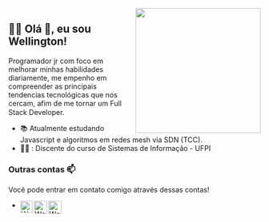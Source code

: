 
<img align="right" width="250" src="https://github.com/wrtinho/wrtinho/blob/master/Assets/coffee.gif">

## :man_technologist:  Olá 👋, eu sou Wellington!

Programador jr com foco em melhorar minhas habilidades diariamente, me empenho em compreender as principais tendencias tecnológicas que nos cercam, afim de me tornar um Full Stack Developer.<img  width="15" src="https://github.com/wrtinho/wrtinho/blob/master/Assets/Rocket.gif"> 

- :books: Atualmente estudando Javascript e algoritmos em redes mesh via SDN (TCC). 
- 👨‍🎓 : Discente do curso de Sistemas de Informação - UFPI

### Outras contas 📫

Você pode entrar em contato comigo através dessas contas!

-  
   <a href="https://in.linkedin.com/in/wellington-rodrigues-a11b1392/">
     <img align="left" alt="Wellington Rodrigues | Linkedin" width="24px" src="https://github.com/wrtinho/wrtinho/blob/master/Assets/Linkedin.svg" />
   </a>
  
   <a href="https://discord.gg/NUsMtPD">
     <img align="left" alt="Wellington Rodrigues  | Discord" width="26px" src="https://github.com/wrtinho/wrtinho/blob/master/Assets/discord.svg" />
   </a>
  
   <a href="mailto:sousa_wellington@outlook.com">
     <img align="left" alt="Wellington Rodrigues  | Outlook" width="26px" src="https://github.com/wrtinho/wrtinho/blob/master/Assets/Outlook.svg" />
   </a>


<!--..
Espero que meu code possa te ajudar de alguma maneira, caso precise de algo em que eu seja útil, não seja timido contact-me pelas contas acima 
.-->
